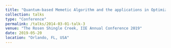 ```yaml
---
title: "Quantum-based Memetic Algorithm and the applications in Optimization"
collection: talks
type: "Conference"
permalink: /talks/2014-03-01-talk-3
venue: "The Rosen Shingle Creek, IIE Annual Conference 2019"
date: 2019-05-20
location: "Orlando, FL, USA"
---
```

